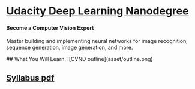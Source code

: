 # [Udacity Deep Learning Nanodegree](https://www.udacity.com/course/deep-learning-nanodegree--nd101) 


#### Become a Computer Vision Expert
<p>Master building and implementing neural networks for image recognition, sequence generation, image generation, and more.</p>
## What You Will Learn.
![CVND outline](asset/outline.png)



## [Syllabus pdf](https://d20vrrgs8k4bvw.cloudfront.net/documents/en-US/Deep+Learning+Nanodegree+Syllabus+8-15.pdf)
